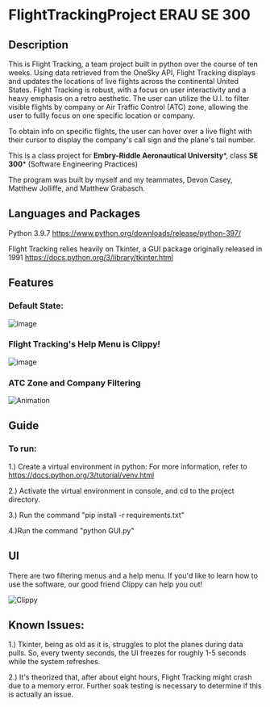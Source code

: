 # FlightTrackingProject ERAU SE 300



## Description
This is Flight Tracking, a team project built in python over the course of ten weeks. Using data retrieved from the OneSky API, Flight Tracking displays and updates the locations of live flights across the continental United States. Flight Tracking is robust, with a focus on user interactivity and a heavy emphasis on a retro aesthetic. The user can utilize the U.I. to filter visible flights by company or Air Traffic Control (ATC) zone, allowing the user to fullly focus on one specific location or company.

To obtain info on specific flights, the user can hover over a live flight with their cursor to display the company's call sign and the plane's tail number.

This is a class project for **Embry-Riddle Aeronautical University***, class **SE 300*** (Software Engineering Practices)

The program was built by myself and my teammates, Devon Casey, Matthew Jolliffe, and Matthew Grabasch. 


## Languages and Packages

Python 3.9.7 https://www.python.org/downloads/release/python-397/

Flight Tracking relies heavily on Tkinter, a GUI package originally released in 1991 https://docs.python.org/3/library/tkinter.html

## Features 

### Default State:
![image](https://user-images.githubusercontent.com/70977089/145338021-3dba8151-576e-4d0e-9f14-9e41a4773531.png)

### Flight Tracking's Help Menu is Clippy!

![image](https://user-images.githubusercontent.com/70977089/145338176-ab4760a2-e09c-430b-a602-e5405615ba2c.png)

### ATC Zone and Company Filtering

![Animation](https://user-images.githubusercontent.com/70977089/145338661-731dfb33-1799-46cf-ba60-fca6f41d8616.gif)

## Guide

### To run:

1.) Create a virtual environment in python:
For more information, refer to https://docs.python.org/3/tutorial/venv.html

2.) Activate the virtual environment in console, and cd to the project directory.

3.) Run the command "pip install -r requirements.txt"

4.)Run the command "python GUI.py"

## UI

There are two filtering menus and a help menu. If you'd like to learn how to use the software, our good friend Clippy can help you out!

![Clippy](https://user-images.githubusercontent.com/70977089/145338919-b1632ed1-13bb-4576-826b-fb12cd537844.png)


## Known Issues:

1.) Tkinter, being as old as it is, struggles to plot the planes during data pulls. So, every twenty seconds, the UI freezes for roughly 1-5 seconds while the system refreshes.

2.) It's theorized that, after about eight hours, Flight Tracking might crash due to a memory error. Further soak testing is necessary to determine if this is actually an issue.
